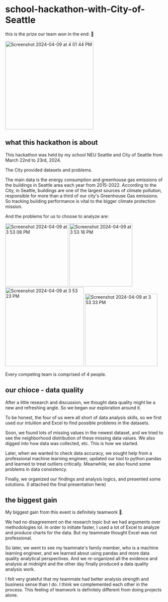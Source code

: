 # school-hackathon-with-City-of-Seattle

this is the prize our team won in the end: 🌟

<img width="280" alt="Screenshot 2024-04-09 at 4 01 44 PM" src="https://github.com/MirandaLyu/school.hackathon.with.City.of.Seattle/assets/115821003/3157cb1e-4214-4561-8119-74c20d08b70d">

## what this hackathon is about

This hackathon was held by my school NEU Seattle and City of Seattle from March 22nd to 23rd, 2024.

The City provided datasets and problems.

The main data is the energy consumption and greenhouse gas emissions of the buildings in Seattle area each year from 2015-2022. According to the City, in Seattle, buildings are one of the largest sources of climate pollution, responsible for more than a third of our city's Greenhouse Gas emissions. So tracking building performance is vital to the bigger climate protection mission.

And the problems for us to choose to analyze are:

<img width="200" alt="Screenshot 2024-04-09 at 3 53 08 PM" src="https://github.com/MirandaLyu/school.hackathon.with.City.of.Seattle/assets/115821003/3ed18033-2f62-405f-8cd6-ef1d0e82a1a4">
<img width="200" alt="Screenshot 2024-04-09 at 3 53 16 PM" src="https://github.com/MirandaLyu/school.hackathon.with.City.of.Seattle/assets/115821003/eae0d006-ee29-4aeb-8143-4c600c7edf03">
<img width="250" alt="Screenshot 2024-04-09 at 3 53 23 PM" src="https://github.com/MirandaLyu/school.hackathon.with.City.of.Seattle/assets/115821003/fc069b12-496d-498b-81fc-a9e0cfd3c033">
<img width="230" alt="Screenshot 2024-04-09 at 3 53 33 PM" src="https://github.com/MirandaLyu/school.hackathon.with.City.of.Seattle/assets/115821003/9170a878-3f3a-4c3d-a38c-da1d3afeec62">

Every competing team is comprised of 4 people.

## our chioce - data quality

After a little research and discussion, we thought data quality might be a new and refreshing angle. So we began our exploration around it.

To be honest, the four of us were all short of data analysis skills, so we first used our intuition and Excel to find possible problems in the datasets.

Soon, we found lots of missing values in the newest dataset, and we tried to see the neighborhood distribution of these missing data values. We also digged into how data was collected, etc. This is how we started.

Later, when we wanted to check data accuracy, we sought help from a professional machine learning engineer, updated our tool to python pandas and learned to treat outliers critically. Meanwhile, we also found some problems in data consistency.

Finally, we organized our findings and analysis logics, and presented some solutions. (I attached the final presentation here)

## the biggest gain

My biggest gain from this event is definitely teamwork 🪺.

We had no disagreement on the research topic but we had arguments over methodologies lol. In order to initiate faster, I used a lot of Excel to analyze and produce charts for the data. But my teammate thought Excel was not professional. 

So later, we went to see my teammate's family member, who is a machine learning engineer, and we learned about using pandas and more data quality analytical perspectives. And we re-organized all the evidence and analysis at midnight and the other day finally produced a data quality analysis work.

I felt very grateful that my teammate had better analysis strength and business sense than I do. I think we complemented each other in the process. This feeling of teamwork is definitely different from doing projects alone.

